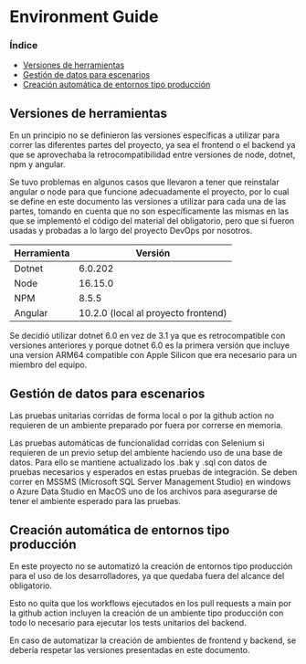 # Environment Guide <!-- omit in toc -->
### Índice <!-- omit in toc -->
- [Versiones de herramientas](#versiones-de-herramientas)
- [Gestión de datos para escenarios](#gestión-de-datos-para-escenarios)
- [Creación automática de entornos tipo producción](#creación-automática-de-entornos-tipo-producción)
 
## Versiones de herramientas
En un principio no se definieron las versiones específicas a utilizar para correr las diferentes partes del proyecto, ya sea el frontend o el backend ya que se aprovechaba la retrocompatibilidad entre versiones de node, dotnet, npm y angular.
 
Se tuvo problemas en algunos casos que llevaron a tener que reinstalar angular o node para que funcione adecuadamente el proyecto, por lo cual se define en este documento las versiones a utilizar para cada una de las partes, tomando en cuenta que no son específicamente las mismas en las que se implementó el código del material del obligatorio, pero que si fueron usadas y probadas a lo largo del proyecto DevOps por nosotros.
 
| Herramienta | Versión                             |
| ----------- | ----------------------------------- |
| Dotnet      | 6.0.202                             |
| Node        | 16.15.0                             |
| NPM         | 8.5.5                               |
| Angular     | 10.2.0 (local al proyecto frontend) |
 
Se decidió utilizar dotnet 6.0 en vez de 3.1 ya que es retrocompatible con versiones anteriores y porque dotnet 6.0 es la primera versión que incluye una version ARM64 compatible con Apple Silicon que era necesario para un miembro del equipo.

## Gestión de datos para escenarios
 
Las pruebas unitarias corridas de forma local o por la github action no requieren de un ambiente preparado por fuera por correrse en memoria.
 
Las pruebas automáticas de funcionalidad corridas con Selenium si requieren de un previo setup del ambiente haciendo uso de una base de datos. Para ello se mantiene actualizado los .bak y .sql con datos de pruebas necesarios y esperados en estas pruebas de integración. Se deben correr en MSSMS (Microsoft SQL Server Management Studio) en windows o Azure Data Studio en MacOS uno de los archivos para asegurarse de tener el ambiente esperado para las pruebas.
 
## Creación automática de entornos tipo producción
 
En este proyecto no se automatizó la creación de entornos tipo producción para el uso de los desarrolladores, ya que quedaba fuera del alcance del obligatorio.
 
Esto no quita que los workflows ejecutados en los pull requests a main por la github action incluyen la creación de un ambiente tipo producción con todo lo necesario para ejecutar los tests unitarios del backend.
 
En caso de automatizar la creación de ambientes de frontend y backend, se debería respetar las versiones presentadas en este documento.